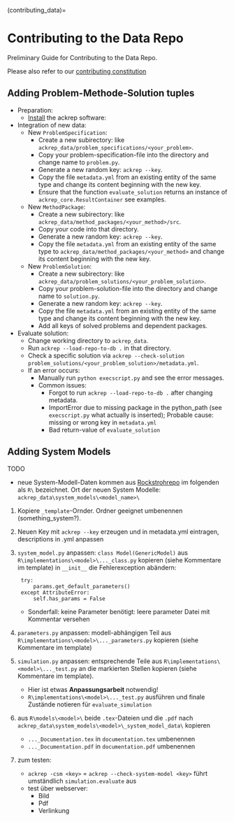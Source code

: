 (contributing_data)=
# Contributing to the Data Repo
Preliminary Guide for Contributing to the Data Repo.

Please also refer to our [contributing constitution](ref_constitution)

## Adding Problem-Methode-Solution tuples

- Preparation:
    - [Install](installation) the ackrep software:
- Integration of new data:
    - New `ProblemSpecification`:
        - Create a new subirectory: like `ackrep_data/problem_specifications/<your_problem>`.
        - Copy your problem-specification-file into the directory and change name to `problem.py`.
        - Generate a new random key: `ackrep --key`.
        - Copy the file `metadata.yml` from an existing entity of the same type and change its content beginning with the new key.
        - Ensure that the function `evaluate_solution` returns an instance of `ackrep_core.ResultContainer` see examples.
    - New `MethodPackage`:
        - Create a new subirectory: like `ackrep_data/method_packages/<your_method>/src`.
        - Copy your code into that directory.
        - Generate a new random key: `ackrep --key`.
        - Copy the file `metadata.yml` from an existing entity of the same type to `ackrep_data/method_packages/<your_method>` and change its content beginning with the new key.
    - New `ProblemSolution`:
        - Create a new subirectory: like `ackrep_data/problem_solutions/<your_problem_solution>`.
        - Copy your problem-solution-file into the directory and change name to `solution.py`.
        - Generate a new random key: `ackrep --key`.
        - Copy the file `metadata.yml` from an existing entity of the same type and change its content beginning with the new key.
        - Add all keys of solved problems and dependent packages.
- Evaluate solution:
    - Change working directory to `ackrep_data`.
    - Run `ackrep --load-repo-to-db .` in that directory.
    - Check a specific solution via `ackrep --check-solution problem_solutions/<your_problem_solution>/metadata.yml`.
    - If an error occurs:
        - Manually run `python execscript.py` and see the error messages.
        - Common issues:
            - Forgot to run `ackrep --load-repo-to-db .` after changing metadata.
            - ImportError due to missing package in the python_path (see `execscript.py` what actually is inserted); Probable cause: missing or wrong key in `metadata.yml`
            - Bad return-value of `evaluate_solution`

## Adding System Models
TODO
- neue System-Modell-Daten kommen aus [Rockstrohrepo](https://github.com/JRockstroh/Catalog-of-dynamical-and-control-system-models) im folgenden als `R\` bezeichnet. Ort der neuen System Modelle: `ackrep_data\system_models\<model_name>\`
1. Kopiere `_template`-Ornder. Ordner geeignet umbenennen (something_system?).
2. Neuen Key mit `ackrep --key` erzeugen und in metadata.yml eintragen, descriptions in .yml anpassen
3. `system_model.py` anpassen: `class Model(GenericModel)` aus `R\implementations\<model>\..._class.py` kopieren (siehe Kommentare im template)
        in `__init__` die Fehlerexception abändern:
        
        try:
            params.get_default_parameters()
        except AttributeError:
            self.has_params = False 
    - Sonderfall: keine Parameter benötigt: leere parameter Datei mit Kommentar versehen
5. `parameters.py` anpassen: modell-abhängigen Teil aus `R\implementations\<model>\..._parameters.py` kopieren (siehe Kommentare im template)
6. `simulation.py` anpassen: entsprechende Teile aus `R\implementations\<model>\..._test.py` an die markierten Stellen kopieren (siehe Kommentare im template).
    - Hier ist etwas **Anpassungsarbeit** notwendig!
    - `R\implementations\<model>\..._test.py` ausführen und finale Zustände notieren für `evaluate_simulation`
7. aus `R\models\<model>\` beide `.tex`-Dateien und die `.pdf` nach `ackrep_data\system_models\<model>\_system_model_data\` kopieren
    - `..._Documentation.tex` in `documentation.tex` umbenennen
    - `..._Documentation.pdf` in `documentation.pdf` umbenennen 
8. zum testen: 
    - `ackrep -csm <key>` = `ackrep --check-system-model <key>` führt umständlich `simulation.evaluate` aus
    - test über webserver: 
        - Bild
        - Pdf
        - Verlinkung